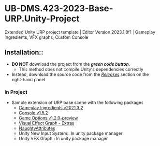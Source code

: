 # UB-DMS.423-2023-Base-URP.Unity-Project
Extended Unity URP project template | Editor Version 2023.1.8f1 | Gameplay Ingredients, VFX graphs, Custom Console 

## Installation::
- **DO NOT** download the project from the ***green code button***. 
  - This method does not compile Unity's dependencies correctly
- Instead, download the source code from the [*Releases*](https://github.com/famousclark/UB-DMS.423-2023-Base-URP.Unity-Project/releases) section on the right-hand panel

### In Project
- Sample extension of URP base scene with the following packages
  - [Gameplay Ingredients v2021.3.2](https://openupm.com/packages/net.peeweek.gameplay-ingredients/)
  - [Console v1.5.2](https://openupm.com/packages/net.peeweek.console/)
  - [Game Options v1.2.0-preview](https://openupm.com/packages/net.peeweek.game-options/)
  - [Visual Effect Graph - Extras](https://openupm.com/packages/net.peeweek.vfxgraph-extras/)
  - [NaughtyAttributes](https://openupm.com/packages/com.dbrizov.naughtyattributes/)
  - Unity New Input System:: In unity package manager
  - Unity VFX Graph:: In unity package manager
